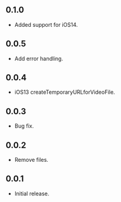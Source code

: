 ## 0.1.0
* Added support for iOS14.

## 0.0.5
* Add error handling.

## 0.0.4
* iOS13 createTemporaryURLforVideoFile.

## 0.0.3
* Bug fix.

## 0.0.2
* Remove files.

## 0.0.1

* Initial release.

